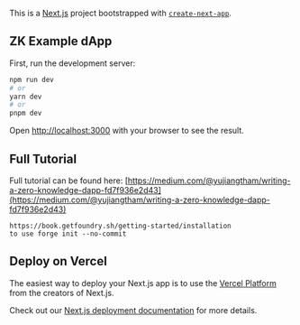 This is a [Next.js](https://nextjs.org/) project bootstrapped with [`create-next-app`](https://github.com/vercel/next.js/tree/canary/packages/create-next-app).

## ZK Example dApp

First, run the development server:

```bash
npm run dev
# or
yarn dev
# or
pnpm dev
```

Open [http://localhost:3000](http://localhost:3000) with your browser to see the result.

## Full Tutorial

Full tutorial can be found here: [https://medium.com/@yujiangtham/writing-a-zero-knowledge-dapp-fd7f936e2d43](https://medium.com/@yujiangtham/writing-a-zero-knowledge-dapp-fd7f936e2d43)

```
https://book.getfoundry.sh/getting-started/installation
to use forge init --no-commit
```


## Deploy on Vercel

The easiest way to deploy your Next.js app is to use the [Vercel Platform](https://vercel.com/new?utm_medium=default-template&filter=next.js&utm_source=create-next-app&utm_campaign=create-next-app-readme) from the creators of Next.js.

Check out our [Next.js deployment documentation](https://nextjs.org/docs/deployment) for more details.

